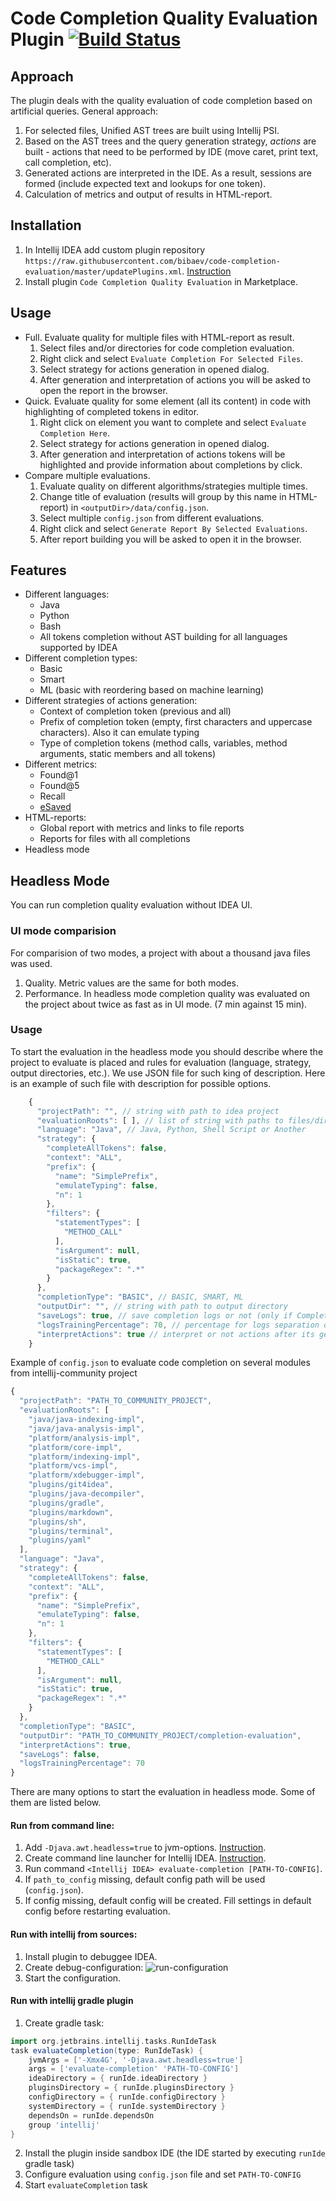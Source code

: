 # Code Completion Quality Evaluation Plugin [![Build Status](https://travis-ci.com/bibaev/code-completion-evaluation.svg?branch=master)](https://travis-ci.com/bibaev/code-completion-evaluation)

## Approach

The plugin deals with the quality evaluation of code completion based on artificial queries. General approach:
1. For selected files, Unified AST trees are built using Intellij PSI.
2. Based on the AST trees and the query generation strategy, *actions* are built - actions that need to be performed by IDE (move caret, print text, call completion, etc).
3. Generated actions are interpreted in the IDE. As a result, sessions are formed (include expected text and lookups for one token).
4. Calculation of metrics and output of results in HTML-report.

## Installation

1. In Intellij IDEA add custom plugin repository `https://raw.githubusercontent.com/bibaev/code-completion-evaluation/master/updatePlugins.xml`. [Instruction](https://www.jetbrains.com/help/idea/managing-plugins.html#repos)
2. Install plugin `Code Completion Quality Evaluation` in Marketplace.

## Usage
- Full. Evaluate quality for multiple files with HTML-report as result.
  1. Select files and/or directories for code completion evaluation.
  2. Right click and select `Evaluate Completion For Selected Files`.
  3. Select strategy for actions generation in opened dialog.
  4. After generation and interpretation of actions you will be asked to open the report in the browser.
- Quick. Evaluate quality for some element (all its content) in code with highlighting of completed tokens in editor.
  1. Right click on element you want to complete and select `Evaluate Completion Here`.
  2. Select strategy for actions generation in opened dialog.
  3. After generation and interpretation of actions tokens will be highlighted and provide information about completions by click.
- Compare multiple evaluations.
  1. Evaluate quality on different algorithms/strategies multiple times.
  2. Change title of evaluation (results will group by this name in HTML-report) in `<outputDir>/data/config.json`.
  3. Select multiple `config.json` from different evaluations.
  4. Right click and select `Generate Report By Selected Evaluations`.
  5. After report building you will be asked to open it in the browser.

## Features

- Different languages:
  - Java
  - Python
  - Bash
  - All tokens completion without AST building for all languages supported by IDEA
- Different completion types:
  - Basic
  - Smart
  - ML (basic with reordering based on machine learning)
- Different strategies of actions generation:
  - Context of completion token (previous and all)
  - Prefix of completion token (empty, first characters and uppercase characters). Also it can emulate typing
  - Type of completion tokens (method calls, variables, method arguments, static members and all tokens)
- Different metrics:
  - Found@1
  - Found@5
  - Recall
  - [eSaved](http://terrierteam.dcs.gla.ac.uk/publications/kharitonov-sigir2013.pdf)
- HTML-reports:
  - Global report with metrics and links to file reports
  - Reports for files with all completions
- Headless mode

## Headless Mode

You can run completion quality evaluation without IDEA UI.

### UI mode comparision

For comparision of two modes, a project with about a thousand java files was used.

1. Quality. Metric values are the same for both modes.
2. Performance. In headless mode completion quality was evaluated on the project about twice as fast as in UI mode. (7 min against 15 min).

### Usage

To start the evaluation in the headless mode you should describe where the project to evaluate is placed and rules for evaluation (language, strategy, output directories, etc.). We use JSON file for such king of description. Here is an example of such file with description for possible options.
```javascript
    {
      "projectPath": "", // string with path to idea project
      "evaluationRoots": [ ], // list of string with paths to files/directories for evaluation
      "language": "Java", // Java, Python, Shell Script or Another
      "strategy": {
        "completeAllTokens": false,
        "context": "ALL",
        "prefix": {
          "name": "SimplePrefix",
          "emulateTyping": false,
          "n": 1
        },
        "filters": {
          "statementTypes": [
            "METHOD_CALL"
          ],
          "isArgument": null,
          "isStatic": true,
          "packageRegex": ".*"
        }
      },
      "completionType": "BASIC", // BASIC, SMART, ML
      "outputDir": "", // string with path to output directory
      "saveLogs": true, // save completion logs or not (only if Completion-Stats-Collector plugin installed)
      "logsTrainingPercentage": 70, // percentage for logs separation on training/validate
      "interpretActions": true // interpret or not actions after its generation
    }
```

Example of `config.json` to evaluate code completion on several modules from intellij-community project
```javascript
{
  "projectPath": "PATH_TO_COMMUNITY_PROJECT",
  "evaluationRoots": [
    "java/java-indexing-impl",
    "java/java-analysis-impl",
    "platform/analysis-impl",
    "platform/core-impl",
    "platform/indexing-impl",
    "platform/vcs-impl",
    "platform/xdebugger-impl",
    "plugins/git4idea",
    "plugins/java-decompiler",
    "plugins/gradle",
    "plugins/markdown",
    "plugins/sh",
    "plugins/terminal",
    "plugins/yaml"
  ],
  "language": "Java",
  "strategy": {
    "completeAllTokens": false,
    "context": "ALL",
    "prefix": {
      "name": "SimplePrefix",
      "emulateTyping": false,
      "n": 1
    },
    "filters": {
      "statementTypes": [
        "METHOD_CALL"
      ],
      "isArgument": null,
      "isStatic": true,
      "packageRegex": ".*"
    }
  },
  "completionType": "BASIC",
  "outputDir": "PATH_TO_COMMUNITY_PROJECT/completion-evaluation",
  "interpretActions": true,
  "saveLogs": false,
  "logsTrainingPercentage": 70
}
```

There are many options to start the evaluation in headless mode. Some of them are listed below.

#### Run from command line:
  1. Add `-Djava.awt.headless=true` to jvm-options. [Instruction](https://www.jetbrains.com/help/idea/tuning-the-ide.html).
  2. Create command line launcher for Intellij IDEA. [Instruction](https://www.jetbrains.com/help/idea/working-with-the-ide-features-from-command-line.html).
  3. Run command `<Intellij IDEA> evaluate-completion [PATH-TO-CONFIG]`.
  4. If `path_to_config` missing, default config path will be used (`config.json`). 
  5. If config missing, default config will be created. Fill settings in default config before restarting evaluation.

#### Run with intellij from sources:
1. Install plugin to debuggee IDEA.
2. Create debug-configuration:
![run-configuration](https://user-images.githubusercontent.com/7608535/61994170-ef155a80-b07f-11e9-9a5b-fbfba5008875.png)
3. Start the configuration.

#### Run with intellij gradle plugin
1. Create gradle task:
``` groovy
import org.jetbrains.intellij.tasks.RunIdeTask
task evaluateCompletion(type: RunIdeTask) {
    jvmArgs = ['-Xmx4G', '-Djava.awt.headless=true']
    args = ['evaluate-completion' 'PATH-TO-CONFIG']
    ideaDirectory = { runIde.ideaDirectory }
    pluginsDirectory = { runIde.pluginsDirectory }
    configDirectory = { runIde.configDirectory }
    systemDirectory = { runIde.systemDirectory }
    dependsOn = runIde.dependsOn
    group 'intellij'
}
```
2. Install the plugin inside sandbox IDE (the IDE started by executing `runIde` gradle task)
3. Configure evaluation using `config.json` file and set `PATH-TO-CONFIG`
4. Start `evaluateCompletion` task
